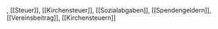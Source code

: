 , [[Steuer]], [[Kirchensteuer]], [[Sozialabgaben]], [[Spendengeldern]], [[Vereinsbeitrag]], [[Kirchensteuern]]